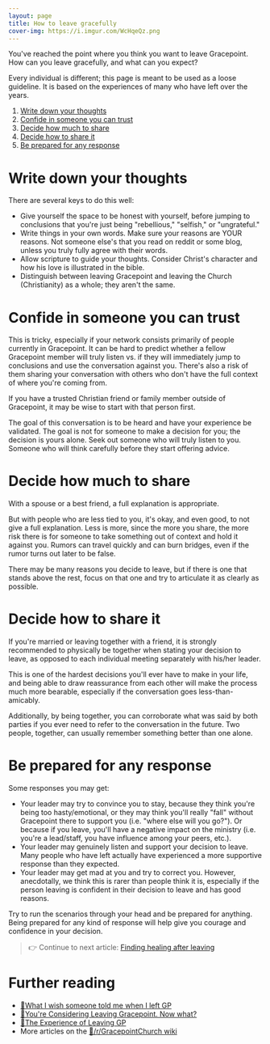 ```yaml
---
layout: page
title: How to leave gracefully
cover-img: https://i.imgur.com/WcHqeQz.png
---
```


You've reached the point where you think you want to leave Gracepoint. How can you leave gracefully, and what can you expect?

Every individual is different; this page is meant to be used as a loose guideline. It is based on the experiences of many who have left over the years.

1. [Write down your thoughts](#write-down-your-thoughts)
2. [Confide in someone you can trust](#confide-in-someone-you-can-trust)
3. [Decide how much to share](#decide-how-much-to-share)
4. [Decide how to share it](#decide-how-to-share-it)
5. [Be prepared for any response](#be-prepared-for-any-response)

# Write down your thoughts

There are several keys to do this well:
- Give yourself the space to be honest with yourself, before jumping to conclusions that you're just being "rebellious," "selfish," or "ungrateful."
- Write things in your own words. Make sure your reasons are YOUR reasons. Not someone else's that you read on reddit or some blog, unless you truly fully agree with their words.
- Allow scripture to guide your thoughts. Consider Christ's character and how his love is illustrated in the bible.
- Distinguish between leaving Gracepoint and leaving the Church (Christianity) as a whole; they aren't the same.

# Confide in someone you can trust

This is tricky, especially if your network consists primarily of people currently in Gracepoint. It can be hard to predict whether a fellow Gracepoint member will truly listen vs. if they will immediately jump to conclusions and use the conversation against you. There's also a risk of them sharing your conversation with others who don't have the full context of where you're coming from.

If you have a trusted Christian friend or family member outside of Gracepoint, it may be wise to start with that person first. 

The goal of this conversation is to be heard and have your experience be validated. The goal is not for someone to make a decision for you; the decision is yours alone. Seek out someone who will truly listen to you. Someone who will think carefully before they start offering advice.

# Decide how much to share

With a spouse or a best friend, a full explanation is appropriate.

But with people who are less tied to you, it's okay, and even good, to not give a full explanation. Less is more, since the more you share, the more risk there is for someone to take something out of context and hold it against you. Rumors can travel quickly and can burn bridges, even if the rumor turns out later to be false.

There may be many reasons you decide to leave, but if there is one that stands above the rest, focus on that one and try to articulate it as clearly as possible.

# Decide how to share it

If you're married or leaving together with a friend, it is strongly recommended to physically be together when stating your decision to leave, as opposed to each individual meeting separately with his/her leader.

This is one of the hardest decisions you'll ever have to make in your life, and being able to draw reassurance from each other will make the process much more bearable, especially if the conversation goes less-than-amicably.

Additionally, by being together, you can corroborate what was said by both parties if you ever need to refer to the conversation in the future. Two people, together, can usually remember something better than one alone.

# Be prepared for any response

Some responses you may get:
- Your leader may try to convince you to stay, because they think you're being too hasty/emotional, or they may think you'll really "fall" without Gracepoint there to support you (i.e. "where else will you go?"). Or because if you leave, you'll have a negative impact on the ministry (i.e. you're a lead/staff, you have influence among your peers, etc.). 
- Your leader may genuinely listen and support your decision to leave. Many people who have left actually have experienced a more supportive response than they expected.
- Your leader may get mad at you and try to correct you. However, anecdotally, we think this is rarer than people think it is, especially if the person leaving is confident in their decision to leave and has good reasons.

Try to run the scenarios through your head and be prepared for anything. Being prepared for any kind of response will help give you courage and confidence in your decision.

> 👉 Continue to next article: [Finding healing after leaving](finding-healing-after-leaving.md)

# Further reading

- [🔗What I wish someone told me when I left GP](https://www.reddit.com/r/GracepointChurch/comments/vkznzw/what_i_wish_someone_told_me_when_i_left_gp_advice/)
- [🔗You're Considering Leaving Gracepoint. Now what?](https://www.reddit.com/r/GracepointChurch/comments/v6cbgw/youre_considering_leaving_gracepoint_now_what_5/)
- [🔗The Experience of Leaving GP](https://www.reddit.com/r/GracepointChurch/comments/s7dc3h/the_experience_of_leaving_gp/)
- More articles on the [🔗/r/GracepointChurch wiki](https://www.reddit.com/r/GracepointChurch/wiki/analysis/)